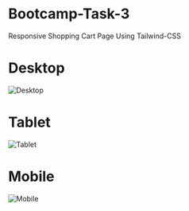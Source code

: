 # Bootcamp-Task-3
Responsive Shopping Cart Page Using Tailwind-CSS

# Desktop
![Desktop](https://github.com/alirza-gz/bootcamp-task-3/assets/64093004/617cb31f-15d1-4fc3-83fa-d08d60969def)

# Tablet
![Tablet](https://github.com/alirza-gz/bootcamp-task-3/assets/64093004/ab2387aa-759e-46c8-80b1-3e1d9afc58d2)

# Mobile
![Mobile](https://github.com/alirza-gz/bootcamp-task-3/assets/64093004/0e004c19-94a8-45fd-80d6-1da02022aa22)
